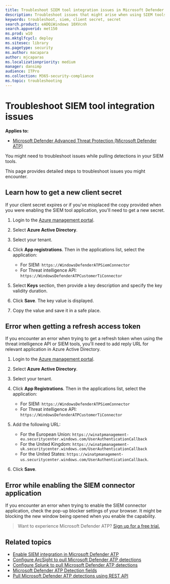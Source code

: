 ```yaml
---
title: Troubleshoot SIEM tool integration issues in Microsoft Defender ATP
description: Troubleshoot issues that might arise when using SIEM tools with Microsoft Defender ATP.
keywords: troubleshoot, siem, client secret, secret
search.product: eADQiWindows 10XVcnh
search.appverid: met150
ms.prod: w10
ms.mktglfcycl: deploy
ms.sitesec: library
ms.pagetype: security
ms.author: macapara
author: mjcaparas
ms.localizationpriority: medium
manager: dansimp
audience: ITPro
ms.collection: M365-security-compliance 
ms.topic: troubleshooting
---
```


# Troubleshoot SIEM tool integration issues

**Applies to:**
- [Microsoft Defender Advanced Threat Protection (Microsoft Defender ATP)](https://go.microsoft.com/fwlink/p/?linkid=2069559)




You might need to troubleshoot issues while pulling detections in your SIEM tools.

This page provides detailed steps to troubleshoot issues you might encounter.


## Learn how to get a new client secret
If your client secret expires or if you've misplaced the copy provided when you were enabling the SIEM tool application,  you'll need to get a new secret.

1. Login to the [Azure management portal](https://portal.azure.com).

2. Select **Azure Active Directory**.

3. Select your tenant.

4. Click **App registrations**. Then in the applications list, select the application:
    - For SIEM: `https://WindowsDefenderATPSiemConnector`
    - For Threat intelligence API: `https://WindowsDefenderATPCustomerTiConnector`

5. Select **Keys** section, then provide a key description and specify the key validity duration.

6. Click **Save**. The key value is displayed.

7. Copy the value and save it in a safe place.


## Error when getting a refresh access token
If you encounter an error when trying to get a refresh token when using the threat intelligence API or SIEM tools, you'll need to add reply URL for relevant application in Azure Active Directory.

1. Login to the [Azure management portal](https://ms.portal.azure.com).

2. Select **Azure Active Directory**.

3. Select your tenant.

4. Click **App Registrations**. Then in the applications list, select the application:
    - For SIEM: `https://WindowsDefenderATPSiemConnector`
    - For Threat intelligence API: `https://WindowsDefenderATPCustomerTiConnector`

5. Add the following URL:
   - For the European Union: `https://winatpmanagement-eu.securitycenter.windows.com/UserAuthenticationCallback`
   - For the United Kingdom: `https://winatpmanagement-uk.securitycenter.windows.com/UserAuthenticationCallback`
   - For the United States:  `https://winatpmanagement-us.securitycenter.windows.com/UserAuthenticationCallback`.
 
6. Click **Save**.

## Error while enabling the SIEM connector application
If you encounter an error when trying to enable the SIEM connector application, check the pop-up blocker settings of your browser. It might be blocking the new window being opened when you enable the capability.




>Want to experience Microsoft Defender ATP? [Sign up for a free trial.](https://www.microsoft.com/en-us/WindowsForBusiness/windows-atp?ocid=docs-wdatp-troubleshootsiem-belowfoldlink) 

## Related topics
- [Enable SIEM integration in Microsoft Defender ATP](enable-siem-integration.md)
- [Configure ArcSight to pull Microsoft Defender ATP detections](configure-arcsight.md)
- [Configure Splunk to pull Microsoft Defender ATP detections](configure-splunk.md)
- [Microsoft Defender ATP Detection fields](api-portal-mapping.md)
- [Pull Microsoft Defender ATP detections using REST API](pull-alerts-using-rest-api.md)

